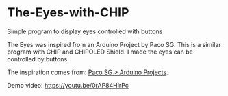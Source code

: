 # The-Eyes-with-CHIP
Simple program to display eyes controlled with buttons

The Eyes was inspired from an Arduino Project by Paco SG. This is a similar program with CHIP and CHIPOLED Shield. I made the eyes can be controlled by buttons.

The inspiration comes from: <a href="https://www.facebook.com/francisco.sanchezguzman.9/videos/10214825524127090/?permPage=1&amp;ifg=1" target="_blank" rel="noopener">Paco SG &gt; Arduino Projects</a>.

Demo video:
https://youtu.be/0rAP84HlrPc
